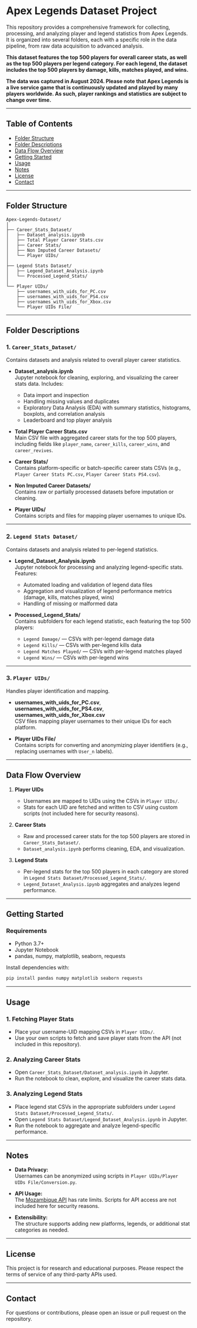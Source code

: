 # Apex Legends Dataset Project

This repository provides a comprehensive framework for collecting, processing, and analyzing player and legend statistics from Apex Legends. It is organized into several folders, each with a specific role in the data pipeline, from raw data acquisition to advanced analysis.

**This dataset features the top 500 players for overall career stats, as well as the top 500 players per legend category. For each legend, the dataset includes the top 500 players by damage, kills, matches played, and wins.**

**The data was captured in August 2024. Please note that Apex Legends is a live service game that is continuously updated and played by many players worldwide. As such, player rankings and statistics are subject to change over time.**

---

## Table of Contents

- [Folder Structure](#folder-structure)
- [Folder Descriptions](#folder-descriptions)
- [Data Flow Overview](#data-flow-overview)
- [Getting Started](#getting-started)
- [Usage](#usage)
- [Notes](#notes)
- [License](#license)
- [Contact](#contact)

---

## Folder Structure

```
Apex-Legends-Dataset/
│
├── Career_Stats_Dataset/
│   ├── Dataset_analysis.ipynb
│   ├── Total Player Career Stats.csv
│   ├── Career Stats/
│   ├── Non Imputed Career Datasets/
│   └── Player UIDs/
│
├── Legend Stats Dataset/
│   ├── Legend_Dataset_Analysis.ipynb
│   └── Processed_Legend_Stats/
│
└── Player UIDs/
    ├── usernames_with_uids_for_PC.csv
    ├── usernames_with_uids_for_PS4.csv
    ├── usernames_with_uids_for_Xbox.csv
    └── Player UIDs File/
```

---

## Folder Descriptions

### 1. `Career_Stats_Dataset/`

Contains datasets and analysis related to overall player career statistics.

- **Dataset_analysis.ipynb**  
  Jupyter notebook for cleaning, exploring, and visualizing the career stats data. Includes:
  - Data import and inspection
  - Handling missing values and duplicates
  - Exploratory Data Analysis (EDA) with summary statistics, histograms, boxplots, and correlation analysis
  - Leaderboard and top player analysis

- **Total Player Career Stats.csv**  
  Main CSV file with aggregated career stats for the top 500 players, including fields like `player_name`, `career_kills`, `career_wins`, and `career_revives`.

- **Career Stats/**  
  Contains platform-specific or batch-specific career stats CSVs (e.g., `Player Career Stats PC.csv`, `Player Career Stats PS4.csv`).

- **Non Imputed Career Datasets/**  
  Contains raw or partially processed datasets before imputation or cleaning.

- **Player UIDs/**  
  Contains scripts and files for mapping player usernames to unique IDs.

---

### 2. `Legend Stats Dataset/`

Contains datasets and analysis related to per-legend statistics.

- **Legend_Dataset_Analysis.ipynb**  
  Jupyter notebook for processing and analyzing legend-specific stats. Features:
  - Automated loading and validation of legend data files
  - Aggregation and visualization of legend performance metrics (damage, kills, matches played, wins)
  - Handling of missing or malformed data

- **Processed_Legend_Stats/**  
  Contains subfolders for each legend statistic, each featuring the top 500 players:
  - `Legend Damage/` — CSVs with per-legend damage data
  - `Legend Kills/` — CSVs with per-legend kills data
  - `Legend Matches Played/` — CSVs with per-legend matches played
  - `Legend Wins/` — CSVs with per-legend wins

---

### 3. `Player UIDs/`

Handles player identification and mapping.

- **usernames_with_uids_for_PC.csv**, **usernames_with_uids_for_PS4.csv**, **usernames_with_uids_for_Xbox.csv**  
  CSV files mapping player usernames to their unique IDs for each platform.

- **Player UIDs File/**  
  Contains scripts for converting and anonymizing player identifiers (e.g., replacing usernames with `User_n` labels).

---

## Data Flow Overview

1. **Player UIDs**  
   - Usernames are mapped to UIDs using the CSVs in `Player UIDs/`.
   - Stats for each UID are fetched and written to CSV using custom scripts (not included here for security reasons).

2. **Career Stats**  
   - Raw and processed career stats for the top 500 players are stored in `Career_Stats_Dataset/`.
   - `Dataset_analysis.ipynb` performs cleaning, EDA, and visualization.

3. **Legend Stats**  
   - Per-legend stats for the top 500 players in each category are stored in `Legend Stats Dataset/Processed_Legend_Stats/`.
   - `Legend_Dataset_Analysis.ipynb` aggregates and analyzes legend performance.

---

## Getting Started

### Requirements

- Python 3.7+
- Jupyter Notebook
- pandas, numpy, matplotlib, seaborn, requests

Install dependencies with:

```sh
pip install pandas numpy matplotlib seaborn requests
```

---

## Usage

### 1. Fetching Player Stats

- Place your username-UID mapping CSVs in `Player UIDs/`.
- Use your own scripts to fetch and save player stats from the API (not included in this repository).

### 2. Analyzing Career Stats

- Open `Career_Stats_Dataset/Dataset_analysis.ipynb` in Jupyter.
- Run the notebook to clean, explore, and visualize the career stats data.

### 3. Analyzing Legend Stats

- Place legend stat CSVs in the appropriate subfolders under `Legend Stats Dataset/Processed_Legend_Stats/`.
- Open `Legend Stats Dataset/Legend_Dataset_Analysis.ipynb` in Jupyter.
- Run the notebook to aggregate and analyze legend-specific performance.

---

## Notes

- **Data Privacy:**  
  Usernames can be anonymized using scripts in `Player UIDs/Player UIDs File/Conversion.py`.

- **API Usage:**  
  The [Mozambique API](https://apexlegendsapi.com/) has rate limits. Scripts for API access are not included here for security reasons.

- **Extensibility:**  
  The structure supports adding new platforms, legends, or additional stat categories as needed.

---

## License

This project is for research and educational purposes. Please respect the terms of service of any third-party APIs used.

---

## Contact

For questions or contributions, please open an issue or pull request on the repository.
